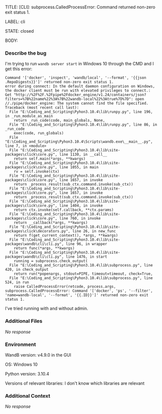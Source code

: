 TITLE:
[CLI]: subprocess.CalledProcessError: Command returned non-zero exit status 1.

LABEL:
cli

STATE:
closed

BODY:
### Describe the bug

<!--- Description of the issue below  -->
I'm trying to run `wandb server start` in Windows 10 through the CMD and I get this error:

```
Command '['docker', 'inspect', 'wandb/local', '--format', '{{json .RepoDigests}}']' returned non-zero exit status 1.
error during connect: In the default daemon configuration on Windows, the docker client must be run with elevated privileges to connect.: Get "http://%2F%2F.%2Fpipe%2Fdocker_engine/v1.24/containers/json?filters=%7B%22name%22%3A%7B%22wandb-local%22%3Atrue%7D%7D": open //./pipe/docker_engine: The system cannot find the file specified.
Traceback (most recent call last):
  File "E:\Coding_and_Scripting\Pyhon3.10.4\lib\runpy.py", line 196, in _run_module_as_main
    return _run_code(code, main_globals, None,
  File "E:\Coding_and_Scripting\Pyhon3.10.4\lib\runpy.py", line 86, in _run_code
    exec(code, run_globals)
  File "E:\Coding_and_Scripting\Pyhon3.10.4\Scripts\wandb.exe\__main__.py", line 7, in <module>
  File "E:\Coding_and_Scripting\Pyhon3.10.4\lib\site-packages\click\core.py", line 1130, in __call__
    return self.main(*args, **kwargs)
  File "E:\Coding_and_Scripting\Pyhon3.10.4\lib\site-packages\click\core.py", line 1055, in main
    rv = self.invoke(ctx)
  File "E:\Coding_and_Scripting\Pyhon3.10.4\lib\site-packages\click\core.py", line 1657, in invoke
    return _process_result(sub_ctx.command.invoke(sub_ctx))
  File "E:\Coding_and_Scripting\Pyhon3.10.4\lib\site-packages\click\core.py", line 1657, in invoke
    return _process_result(sub_ctx.command.invoke(sub_ctx))
  File "E:\Coding_and_Scripting\Pyhon3.10.4\lib\site-packages\click\core.py", line 1404, in invoke
    return ctx.invoke(self.callback, **ctx.params)
  File "E:\Coding_and_Scripting\Pyhon3.10.4\lib\site-packages\click\core.py", line 760, in invoke
    return __callback(*args, **kwargs)
  File "E:\Coding_and_Scripting\Pyhon3.10.4\lib\site-packages\click\decorators.py", line 26, in new_func
    return f(get_current_context(), *args, **kwargs)
  File "E:\Coding_and_Scripting\Pyhon3.10.4\lib\site-packages\wandb\cli\cli.py", line 96, in wrapper
    return func(*args, **kwargs)
  File "E:\Coding_and_Scripting\Pyhon3.10.4\lib\site-packages\wandb\cli\cli.py", line 1476, in start
    running = subprocess.check_output(
  File "E:\Coding_and_Scripting\Pyhon3.10.4\lib\subprocess.py", line 420, in check_output
    return run(*popenargs, stdout=PIPE, timeout=timeout, check=True,
  File "E:\Coding_and_Scripting\Pyhon3.10.4\lib\subprocess.py", line 524, in run
    raise CalledProcessError(retcode, process.args,
subprocess.CalledProcessError: Command '['docker', 'ps', '--filter', 'name=wandb-local', '--format', '{{.ID}}']' returned non-zero exit status 1.
```
I've tried running with and without admin.

### Additional Files

_No response_

### Environment

WandB version: v4.9.0 in the GUI

OS: Windows 10

Python version: 3.10.4

Versions of relevant libraries: I don't know which libraries are relevant


### Additional Context

_No response_

